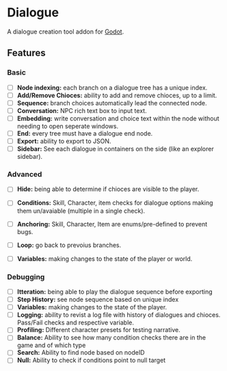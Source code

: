 # Dialogue
A dialogue creation tool addon for [Godot](www.godotengine.org). 

## Features

### Basic
- [ ] **Node indexing:** each branch on a dialogue tree has a unique index.
- [ ] **Add/Remove Chioces:** ability to add and remove chioces, up to a limit.
- [ ] **Sequence:** branch choices automatically lead the connected node.
- [ ] **Conversation:** NPC rich text box to input text.
- [ ] **Embedding:** write conversation and choice text within the node without needing to open seperate windows.
- [ ] **End:** every tree must have a dialogue end node.
- [ ] **Export:** ability to export to JSON.
- [ ] **Sidebar:** See each dialogue in containers on the side (like an explorer sidebar).

### Advanced
- [ ] **Hide:** being able to determine if chioces are visible to the player.
- [ ] **Conditions:** Skill, Character, item checks for dialogue options making them un/avaiable (multiple in a single check).
- [ ] **Anchoring:** Skill, Character, Item are enums/pre-defined to prevent bugs.
- [ ] **Loop:** go back to prevoius branches.
- [ ] **Variables:** making changes to the state of the player or world.


### Debugging
- [ ] **Itteration:** being able to play the dialogue sequence before exporting
- [ ] **Step History:** see node sequence based on unique index
- [ ] **Variables:** making changes to the state of the player.
- [ ] **Logging:** ability to revist a log file with history of dialogues and chioces. Pass/Fail checks and respective variable.
- [ ] **Profiling:** Different character presets for testing narrative.
- [ ] **Balance:** Ability to see how many condition checks there are in the game and of which type 
- [ ] **Search:** Ability to find node based on nodeID
- [ ] **Null:** Ability to check if conditions point to null target